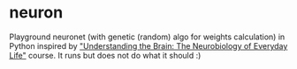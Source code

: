 # neuron
Playground neuronet (with genetic (random) algo for weights calculation) in Python inspired by ["Understanding the Brain: The Neurobiology of Everyday Life"](https://class.coursera.org/neurobio-002) course.
It runs but does not do what it should :)
